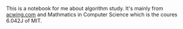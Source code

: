 This is a notebook for me about algorithm study.
It's mainly from [acwing.com](www.acwing.com) and Mathmatics in Computer Science which is the coures 6.042J of MIT.